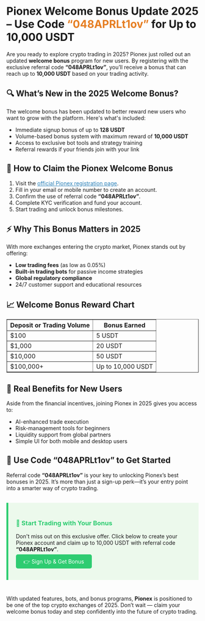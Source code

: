 <h1>Pionex Welcome Bonus Update 2025 – Use Code <span style="color:#e67e22;">“048APRLt1ov”</span> for Up to 10,000 USDT</h1>

  <p>Are you ready to explore crypto trading in 2025? Pionex just rolled out an updated <strong>welcome bonus</strong> program for new users. By registering with the exclusive referral code <strong>“048APRLt1ov”</strong>, you’ll receive a bonus that can reach up to <strong>10,000 USDT</strong> based on your trading activity.</p>

  <h2>🔍 What’s New in the 2025 Welcome Bonus?</h2>
  <p>The welcome bonus has been updated to better reward new users who want to grow with the platform. Here's what's included:</p>
  <ul>
    <li>Immediate signup bonus of up to <strong>128 USDT</strong></li>
    <li>Volume-based bonus system with maximum reward of <strong>10,000 USDT</strong></li>
    <li>Access to exclusive bot tools and strategy training</li>
    <li>Referral rewards if your friends join with your link</li>
  </ul>

  <h2>📝 How to Claim the Pionex Welcome Bonus</h2>
  <ol>
    <li>Visit the <a href="https://www.pionex.com/signUp?r=048APRLt1ov" target="_blank" style="color:#2980b9;">official Pionex registration page</a>.</li>
    <li>Fill in your email or mobile number to create an account.</li>
    <li>Confirm the use of referral code <strong>“048APRLt1ov”</strong>.</li>
    <li>Complete KYC verification and fund your account.</li>
    <li>Start trading and unlock bonus milestones.</li>
  </ol>

  <h2>⚡ Why This Bonus Matters in 2025</h2>
  <p>With more exchanges entering the crypto market, Pionex stands out by offering:</p>
  <ul>
    <li><strong>Low trading fees</strong> (as low as 0.05%)</li>
    <li><strong>Built-in trading bots</strong> for passive income strategies</li>
    <li><strong>Global regulatory compliance</strong></li>
    <li>24/7 customer support and educational resources</li>
  </ul>

  <h2>📈 Welcome Bonus Reward Chart</h2>
  <table border="1" cellpadding="8" cellspacing="0">
    <thead>
      <tr>
        <th>Deposit or Trading Volume</th>
        <th>Bonus Earned</th>
      </tr>
    </thead>
    <tbody>
      <tr>
        <td>$100</td>
        <td>5 USDT</td>
      </tr>
      <tr>
        <td>$1,000</td>
        <td>20 USDT</td>
      </tr>
      <tr>
        <td>$10,000</td>
        <td>50 USDT</td>
      </tr>
      <tr>
        <td>$100,000+</td>
        <td>Up to 10,000 USDT</td>
      </tr>
    </tbody>
  </table>

  <h2>🌟 Real Benefits for New Users</h2>
  <p>Aside from the financial incentives, joining Pionex in 2025 gives you access to:</p>
  <ul>
    <li>AI-enhanced trade execution</li>
    <li>Risk-management tools for beginners</li>
    <li>Liquidity support from global partners</li>
    <li>Simple UI for both mobile and desktop users</li>
  </ul>

  <h2>📌 Use Code “048APRLt1ov” to Get Started</h2>
  <p>Referral code <strong>“048APRLt1ov”</strong> is your key to unlocking Pionex’s best bonuses in 2025. It’s more than just a sign-up perk—it’s your entry point into a smarter way of crypto trading.</p>

  <div style="background-color:#ecf9ec; padding:20px; border-left:5px solid #2ecc71; margin-top:30px;">
    <h3 style="color:#2ecc71;">🎉 Start Trading with Your Bonus</h3>
    <p>Don't miss out on this exclusive offer. Click below to create your Pionex account and claim up to 10,000 USDT with referral code <strong>“048APRLt1ov”</strong>.</p>
    <p><a href="https://www.pionex.com/signUp?r=048APRLt1ov" target="_blank" style="background-color:#2ecc71; color:white; padding:10px 20px; text-decoration:none; border-radius:5px;">👉 Sign Up & Get Bonus</a></p>
  </div>

  <p style="margin-top:40px;">With updated features, bots, and bonus programs, <strong>Pionex</strong> is positioned to be one of the top crypto exchanges of 2025. Don’t wait — claim your welcome bonus today and step confidently into the future of crypto trading.</p>

</body>
</html>

